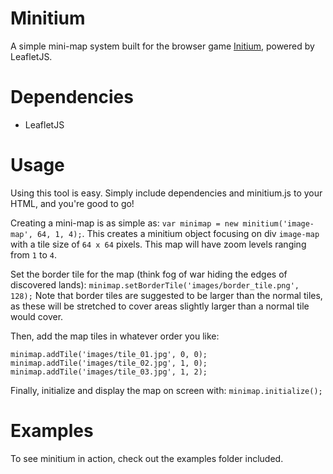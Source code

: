 # Minitium
A simple mini-map system built for the browser game [Initium](http://playinitium.com/), powered by LeafletJS.

# Dependencies
- LeafletJS

# Usage
Using this tool is easy. Simply include dependencies and minitium.js to your HTML, and you're good to go!

Creating a mini-map is as simple as:
```var minimap = new minitium('image-map', 64, 1, 4);```. This creates a minitium object focusing on div ```image-map``` with a tile size of ```64 x 64``` pixels. This map will have zoom levels ranging from ```1``` to ```4```.

Set the border tile for the map (think fog of war hiding the edges of discovered lands):
```minimap.setBorderTile('images/border_tile.png', 128);```
Note that border tiles are suggested to be larger than the normal tiles, as these will be stretched to cover areas slightly larger than a normal tile would cover.

Then, add the map tiles in whatever order you like:

```
minimap.addTile('images/tile_01.jpg', 0, 0);
minimap.addTile('images/tile_02.jpg', 1, 0);
minimap.addTile('images/tile_03.jpg', 1, 2);
```

Finally, initialize and display the map on screen with: ```minimap.initialize();```

# Examples
To see minitium in action, check out the examples folder included.

